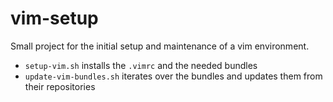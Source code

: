 # vim-setup

Small project for the initial setup and maintenance of a vim environment.

* `setup-vim.sh` installs the `.vimrc` and the needed bundles
* `update-vim-bundles.sh` iterates over the bundles and updates them from their repositories
